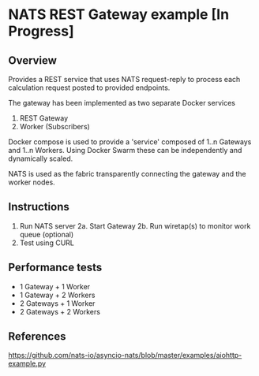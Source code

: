 # NATS REST Gateway example [In Progress]

## Overview

Provides a REST service that uses NATS request-reply to process each calculation request posted to provided endpoints.

The gateway has been implemented as two separate Docker services

1. REST Gateway
2. Worker (Subscribers)

Docker compose is used to provide a 'service' composed of 1..n Gateways and 1..n Workers.  Using Docker Swarm these 
can be independently and dynamically scaled.

NATS is used as the fabric transparently connecting the gateway and the worker nodes. 

## Instructions

1. Run NATS server
2a. Start Gateway
2b. Run wiretap(s) to monitor work queue (optional)
3. Test using CURL 

## Performance tests

* 1 Gateway + 1 Worker
* 1 Gateway + 2 Workers
* 2 Gateways + 1 Worker
* 2 Gateways + 2 Workers

## References 

https://github.com/nats-io/asyncio-nats/blob/master/examples/aiohttp-example.py